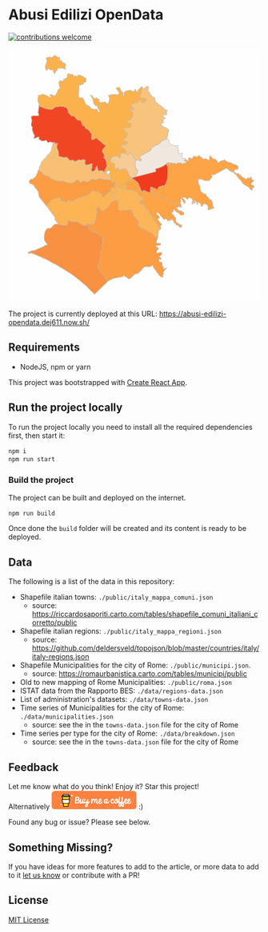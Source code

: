# Abusi Edilizi OpenData

[![contributions welcome](https://img.shields.io/badge/contributions-welcome-brightgreen.svg?style=flat)](https://github.com/dej611/abusi-edilizi-opendata/issues)


![Abusi edilizi Roma](https://raw.githubusercontent.com/dej611/abusi-edilizi-opendata/master/public/front.gif)

The project is currently deployed at this URL: 
https://abusi-edilizi-opendata.dej611.now.sh/

## Requirements

* NodeJS, npm or yarn

This project was bootstrapped with [Create React App](https://github.com/facebookincubator/create-react-app).

## Run the project locally

To run the project locally you need to install all the required dependencies first, then start it:

```sh
npm i
npm run start
```

### Build the project

The project can be built and deployed on the internet.

```sh
npm run build
```

Once done the `build` folder will be created and its content is ready to be deployed.

## Data

The following is a list of the data in this repository:
* Shapefile italian towns: `./public/italy_mappa_comuni.json`
  * source: https://riccardosaporiti.carto.com/tables/shapefile_comuni_italiani_corretto/public
* Shapefile italian regions: `./public/italy_mappa_regioni.json`
  * source: https://github.com/deldersveld/topojson/blob/master/countries/italy/italy-regions.json
* Shapefile Municipalities for the city of Rome: `./public/municipi.json`.
  * source: https://romaurbanistica.carto.com/tables/municipi/public
* Old to new mapping of Rome Municipalities: `./public/roma.json`
* ISTAT data from the Rapporto BES: `./data/regions-data.json`
* List of administration's datasets: `./data/towns-data.json`
* Time series of Municipalities for the city of Rome: `./data/municipalities.json`
  * source: see the in the `towns-data.json` file for the city of Rome
* Time series per type for the city of Rome: `./data/breakdown.json`
  * source: see the in the `towns-data.json` file for the city of Rome

## Feedback

Let me know what do you think!
Enjoy it? Star this project!  
Alternatively [![But me a coffee](https://raw.githubusercontent.com/dej611/abusi-edilizi-opendata/master/public/buy_me_coffee.png)](https://www.buymeacoffee.com/BGp0ns64z) :)  

Found any bug or issue? Please see below.

## Something Missing?

If you have ideas for more features to add to the article, or more data to add to it [let us know](https://github.com/dej611/abusi-edilizi-opendata/issues) or contribute with a PR!

## License

[MIT License](https://github.com/dej611/abusi-edilizi-opendata/blob/master/LICENSE)
